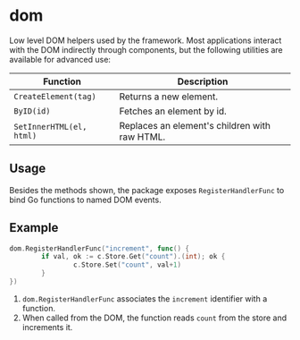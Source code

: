 # dom

Low level DOM helpers used by the framework. Most applications interact
with the DOM indirectly through components, but the following utilities
are available for advanced use:

| Function | Description |
| --- | --- |
| `CreateElement(tag)` | Returns a new element. |
| `ByID(id)` | Fetches an element by id. |
| `SetInnerHTML(el, html)` | Replaces an element's children with raw HTML. |

## Usage

Besides the methods shown, the package exposes `RegisterHandlerFunc` to bind
Go functions to named DOM events.

## Example

```go
dom.RegisterHandlerFunc("increment", func() {
        if val, ok := c.Store.Get("count").(int); ok {
                c.Store.Set("count", val+1)
        }
})
```

1. `dom.RegisterHandlerFunc` associates the `increment` identifier with a
   function.
2. When called from the DOM, the function reads `count` from the store and
   increments it.
